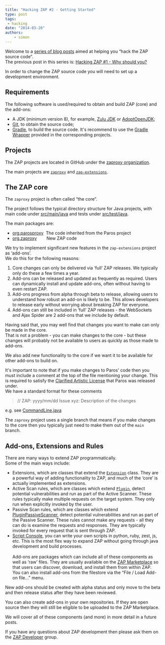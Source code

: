 ```yaml
---
title: "Hacking ZAP #2 - Getting Started"
type: post
tags:
 - hacking
date: "2014-03-20"
authors:
    - simon
---
```

Welcome to a [series of blog posts](https://github.com/zaproxy/zaproxy/wiki/Development#hacking-zap) aimed at
helping you “hack the ZAP source code”.  
The previous post in this series is: [Hacking ZAP #1 - Why should you?](/blog/2014-03-10-hacking-zap-1-why-should-you/)  
  
In order to change the ZAP source code you will need to set up a development environment.  

## Requirements

The following software is used/required to obtain and build ZAP (core) and the add-ons:
 - A JDK (minimum version 8), for example, [Zulu JDK](https://www.azul.com/downloads/zulu-community/) or [AdoptOpenJDK](https://adoptopenjdk.net/);
 - [Git](https://git-scm.com/downloads), to obtain the source code;
 - [Gradle](https://gradle.org/), to build the source code. It's recommend to use the [Gradle Wrapper](https://docs.gradle.org/current/userguide/gradle_wrapper.html) provided in the corresponding projects.

## Projects

The ZAP projects are located in GitHub under the [zaproxy organization](https://github.com/zaproxy/).

The main projects are [`zaproxy`](https://github.com/zaproxy/zaproxy/) and [`zap-extensions`](https://github.com/zaproxy/zap-extensions/).

## The ZAP core

The `zaproxy` project is often called “the core”.  
  
The project follows the typical directory structure for Java projects, with main code under
[src/main/java](https://github.com/zaproxy/zaproxy/tree/main/zap/src/main/java/) and tests under
[src/test/java](https://github.com/zaproxy/zaproxy/tree/main/zap/src/test/java/).

The main packages are:  

  * [org.parosproxy](https://github.com/zaproxy/zaproxy/tree/main/zap/src/main/java/org/parosproxy)  The code inherited from the Paros project
  * [org.zaproxy](https://github.com/zaproxy/zaproxy/tree/main/zap/src/main/java/org/zaproxy)        New ZAP code

We try to implement significant new features in the `zap-extensions` project as ‘add-ons’.  
We do this for the following reasons:  

  1. Core changes can only be delivered via ‘full’ ZAP releases. We typically only do these a few times a year.
  2. Add-ons can be released and updated as frequently as required. Users can dynamically install and update add-ons, often without having to even restart ZAP.
  3. Add-ons progress from alpha through beta to release, allowing users to understand how robust an add-on is likely to be. This allows developers to release early without worrying about breaking ZAP for everyone.
  4. Add-ons can still be included in ‘full’ ZAP releases - the WebSockets and Ajax Spider are 2 add-ons that we include by default.

Having said that, you may well find that changes you want to make can only be made in the core.  
That is not a problem - you can make changes to the core - but these changes will probably not be available to users as quickly as those made to add-ons.  
  
We also add new functionality to the core if we want it to be available for other add-ons to build on.  
  
It's important to note that if you make changes to Paros' code then you must include a comment at the top of the file mentioning
your change. This is required to satisfy the [Clarified Artistic License](https://github.com/zaproxy/zaproxy/blob/main/zap/src/main/dist/license/TheClarifiedArtisticLicense.htm) that Paros was released under.  
We have a standard format for these comments  

> // ZAP: yyyy/mm/dd Issue xyz: Description of the changes

e.g. see [CommandLine.java](https://github.com/zaproxy/zaproxy/blob/main/zap/src/main/java/org/parosproxy/paros/CommandLine.java#L21)  
  
The `zaproxy` project uses a single branch that means if you make changes to the core then you typically just need to make them out of the `main` branch.  

##  Add-ons, Extensions and Rules

There are many ways to extend ZAP programmatically.  
Some of the main ways include:  

  * Extensions, which are classes that extend the [`Extension`](https://github.com/zaproxy/zaproxy/blob/main/zap/src/main/java/org/parosproxy/paros/extension/Extension.java) class. They are a powerful way of adding functionality to ZAP, and much of the ‘core’ is actually implemented as extensions.
  * Active Scan rules, which are classes which extend [`Plugin`](https://github.com/zaproxy/zaproxy/blob/main/zap/src/main/java/org/parosproxy/paros/core/scanner/Plugin.java), detect potential vulnerabilities and run as part of the Active Scanner. These rules typically make multiple requests on the target system. They only run when explicitly invoked by the user.
  * Passive Scan rules, which are classes which extend [PluginPassiveScanner](https://github.com/zaproxy/zaproxy/blob/main/zap/src/main/java/org/zaproxy/zap/extension/pscan/PluginPassiveScanner.java), detect potential vulnerabilities and run as part of the Passive Scanner. These rules cannot make any requests - all they can do is examine the requests and responses. They are typically invoked for every request that is sent through ZAP.
  * [Script Console](https://www.zaproxy.org/docs/desktop/addons/script-console/), you can write your own scripts in python, ruby, zest, js, etc. This is the most flex way to expand ZAP without going through java development and build processes. <br />  
Add-ons are packages which can include all of these components as well as ‘raw’ files. They are usually available on the [ZAP Marketplace](/addons/) so that
users can discover, download, and install them from within ZAP. You can also install add-ons from the filestore via the “File / Load Add-on
file…” menu.  
  
New add-ons should be created with alpha status and only move to the beta and then release status after they have been reviewed.  
  
You can also create add-ons in your own repositories. If they are open source then they will still be eligible to be uploaded to the ZAP
Marketplace.  
  
We will cover all of these components (and more) in more detail in a future posts.  
  
If you have any questions about ZAP development then please ask them on the [ZAP Developer](https://groups.google.com/group/zaproxy-develop)
group.   
